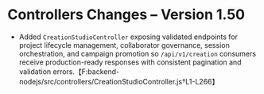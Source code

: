 # Controllers Changes – Version 1.50

- Added `CreationStudioController` exposing validated endpoints for project lifecycle management, collaborator governance, session orchestration, and campaign promotion so `/api/v1/creation` consumers receive production-ready responses with consistent pagination and validation errors.【F:backend-nodejs/src/controllers/CreationStudioController.js†L1-L266】

